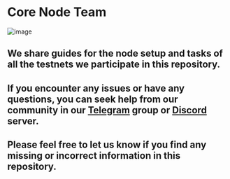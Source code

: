 # Core Node Team
![image](https://user-images.githubusercontent.com/108215275/230776662-b35d69ab-f3a2-4c4b-975f-f36dd7c1d2db.png)


## We share guides for the node setup and tasks of all the testnets we participate in this repository.
## If you encounter any issues or have any questions, you can seek help from our community in our [Telegram](https://t.me/corenodechat) group or [Discord](https://discord.gg/ezdCfUEc) server.
## Please feel free to let us know if you find any missing or incorrect information in this repository.

#
